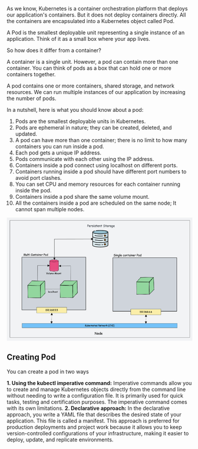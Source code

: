 As we know, Kubernetes is a container orchestration platform that deploys our application's containers. But it does not deploy containers directly. All the containers are encapsulated into a Kubernetes object called Pod.

A Pod is the smallest deployable unit representing a single instance of an application. Think of it as a small box where your app lives.

So how does it differ from a container?

A container is a single unit. However, a pod can contain more than one container. You can think of pods as a box that can hold one or more containers together.

A pod contains one or more containers, shared storage, and network resources. We can run multiple instances of our application by increasing the number of pods.

In a nutshell, here is what you should know about a pod:
1. Pods are the smallest deployable units in Kubernetes.
2. Pods are ephemeral in nature; they can be created, deleted, and updated.
3. A pod can have more than one container; there is no limit to how many containers you can run inside a pod.
4. Each pod gets a unique IP address.
5. Pods communicate with each other using the IP address.
6. Containers inside a pod connect using localhost on different ports.
7. Containers running inside a pod should have different port numbers to avoid port clashes.
8. You can set CPU and memory resources for each container running inside the pod.
9. Containers inside a pod share the same volume mount.
10. All the containers inside a pod are scheduled on the same node; It cannot span multiple nodes.

![IntroPods](https://github.com/vamsikrishna2049/Kubernetes/blob/8a2c4ed679f28dc3e8f5c0f8a5b67104b0b00e93/Nodes/6.pods/pods-intro.png)

## Creating Pod
You can create a pod in two ways

**1. Using the kubectl imperative command:** Imperative commands allow you to create and manage Kubernetes objects directly from the command line without needing to write a configuration file. It is primarily used for quick tasks, testing and certification purposes. The imperative command comes with its own limitations.
**2. Declarative approach:** In the declarative approach, you write a YAML file that describes the desired state of your application. This file is called a manifest. This approach is preferred for production deployments and project work because it allows you to keep version-controlled configurations of your infrastructure, making it easier to deploy, update, and replicate environments.
